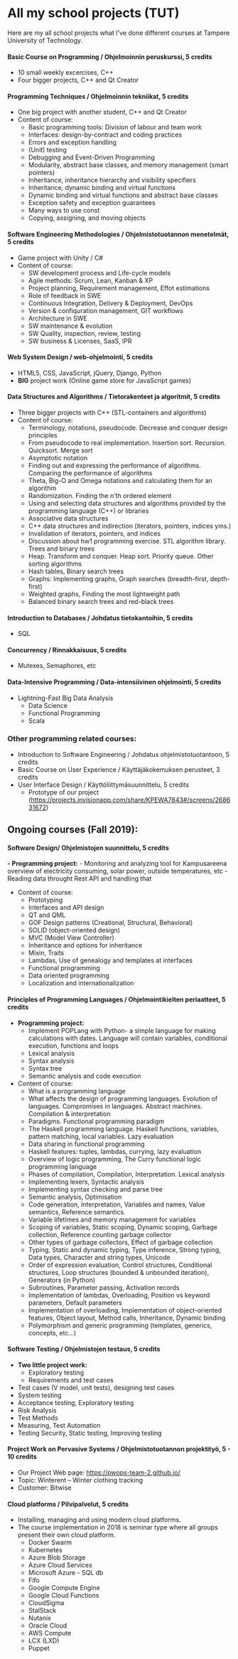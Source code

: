 # All my school projects (TUT)

Here are my all school projects what I've done different courses at Tampere University of Technology.

#### Basic Course on Programming / Ohjelmoinnin peruskurssi, 5 credits
- 10 small weekly excercises, C++
- Four bigger projects, C++ and Qt Creator

#### Programming Techniques / Ohjelmoinnin tekniikat, 5 credits
- One big project with another student, C++ and Qt Creator
- Content of course:
  - Basic programming tools: Division of labour and team work
  - Interfaces: design-by-contract and coding practices
  - Errors and exception handling
  - (Unit) testing
  - Debugging and Event-Driven Programming
  - Modularity, abstract base classes, and memory management (smart pointers)
  - Inheritance, inheritance hierarchy and visibility specifiers
  - Inheritance, dynamic binding and virtual functions
  - Dynamic binding and virtual functions and abstract base classes
  - Exception safety and exception guarantees
  - Many ways to use const
  - Copying, assigning, and moving objects

#### Software Engineering Methodologies / Ohjelmistotuotannon menetelmät, 5 credits
- Game project with Unity / C#
- Content of course:
  - SW development process and Life-cycle models
  - Agile methods: Scrum, Lean, Kanban & XP
  - Project planning, Requirement management, Effot estimations
  - Role of feedback in SWE
  - Continuous Integration, Delivery & Deployment, DevOps
  - Version & confiquration management, GIT workflows
  - Architecture in SWE
  - SW maintenance & evolution
  - SW Quality, inspection, review, testing
  - SW business & Licenses, SaaS, IPR

####  Web System Design / web-ohjelmointi, 5 credits
- HTML5, CSS, JavaScript, jQuery, Django, Python
- **BIG** project work (Online game store for JavaScript games)

#### Data Structures and Algorithms / Tietorakenteet ja algoritmit, 5 credits
- Three bigger projects with C++ (STL-containers and algorithms)
- Content of course:
  - Terminology, notations, pseudocode. Decrease and conquer design principles
  - From pseudocode to real implementation. Insertion sort. Recursion. Quicksort. Merge sort
  - Asymptotic notation
  - Finding out and expressing the performance of algorithms. Comparing the performance of algorithms
  - Theta, Big-O and Omega notations and calculating them for an algorithm
  - Randomization. Finding the n'th ordered element
  - Using and selecting data structures and algorithms provided by the programming language (C++) or libraries
  - Associative data structures
  - C++ data structures and indirection (iterators, pointers, indices yms.)
  - Invalidation of iterators, pointers, and indices
  - Discussion about hw1 programming exercise. STL algorithm library. Trees and binary trees
  - Heap. Transform and conquer. Heap sort. Priority queue. Other sorting algorithms
  - Hash tables, Binary search trees
  - Graphs: Implementing graphs, Graph searches (breadth-first, depth-first)
  - Weighted graphs, Finding the most lightweight path
  - Balanced binary search trees and red-black trees

#### Introduction to Databases / Johdatus tietokantoihin, 5 credits
- SQL

#### Concurrency / Rinnakkaisuus, 5 credits
- Mutexes, Semaphores, etc

#### Data-Intensive Programming / Data-intensiivinen ohjelmointi, 5 credits
- Lightning-Fast Big Data Analysis
    - Data Science
    - Functional Programming
    - Scala

### Other programming related courses:
- Introduction to Software Engineering / Johdatus ohjelmistotuotantoon, 5 credits
- Basic Course on User Experience / Käyttäjäkokemuksen perusteet, 3 credits
- User Interface Design / Käyttöliittymäsuunnittelu, 5 credits
    - Prototype of our project (https://projects.invisionapp.com/share/KPEWA7843#/screens/268631672)


## Ongoing courses (Fall 2019):

#### Software Design/ Ohjelmistojen suunnittelu, 5 credits 
**- Programming project:**
    - Monitoring and analyzing tool for Kampusareena overview of electricity consuming, solar power, outside temperatures, etc
    - Reading data throught Rest API and handling that
- Content of course:
    - Prototyping
    - Interfaces and API design
    - QT and QML
    - GOF Design patterns (Creational, Structural, Behavioral)
    - SOLID (object-oriented design)
    - MVC (Model View Controller)
    - Inheritance and options for inheritance
    - Mixin, Traits
    - Lambdas, Use of genealogy and templates at interfaces
    - Functional programming
    - Data oriented programming
    - Localization and internationalization


#### Principles of Programming Languages / Ohjelmointikielten periaatteet, 5 credits
- **Programming project:**
    - Implement POPLang with Python- a simple language for making calculations with dates. Language will contain variables, conditional execution, functions and loops
    - Lexical analysis
    - Syntax analysis
    - Syntax tree
    - Semantic analysis and code execution
- Content of course:
    - What is a programming language
    - What affects the design of programming languages. Evolution of languages. Compromises in languages. Abstract machines. Compilation & interpretation
    - Paradigms. Functional programming paradigm
    - The Haskell programming language. Haskell functions, variables, pattern matching, local variables. Lazy evaluation
    - Data sharing in functional programming
    - Haskell features: tuples, lambdas, currying, lazy evaluation
    - Overview of logic programming, The Curry functional logic programming language
    - Phases of compilation, Compilation, Interpretation. Lexical analysis
    - Implementing lexers, Syntactic analysis
    - Implementing syntax checking and parse tree
    - Semantic analysis, Optimisation
    - Code generation, Interpretation, Variables and names, Value semantics, Reference semantics.
    - Variable lifetimes and memory management for variables
    - Scoping of variables, Static scoping, Dynamic scoping, Garbage collection, Reference counting garbage collector
    - Other types of garbage collectors, Effect of garbage collection
    - Typing, Static and dynamic typing, Type inference, Strong typing, Data types, Character and string types, Unicode
    - Order of expression evaluation, Control structures, Conditional structures, Loop structures (bounded & unbounded iteration), Generators (in Python)
    - Subroutines, Parameter passing, Activation records
    - Implementation of lambdas, Overloading, Position vs keyword parameters, Default parameters
    - Implementation of overloading, Implementation of object-oriented features, Object layout, Method calls, Inheritance, Dynamic binding
    - Polymorphism and generic programming (templates, generics, concepts, etc...)

#### Software Testing / Ohjelmistojen testaus, 5 credits 
- **Two little project work:**
    - Exploratory testing
    - Requirements and test cases
- Test cases (V model, unit tests), designing test cases
- System testing
- Acceptance testing, Exploratory testing
- Risk Analysis
- Test Methods
- Measuring, Test Automation
- Testing Security, Static testing, Improving testing

#### Project Work on Pervasive Systems / Ohjelmistotuotannon projektityö, 5 - 10 credits
- Our Project Web page: <https://pwops-team-2.github.io/>
- Topic: Winterent – Winter clothing tracking​
- Customer: Bitwise

#### Cloud platforms / Pilvipalvelut, 5 credits 
- Installing, managing and using modern cloud platforms.
- The course implementation in 2018 is seminar type where all groups present their own cloud platform.
    - Docker Swarm
    - Kubernetes
    - Azure Blob Storage
    - Azure Cloud Services
    - Microsoft Azure - SQL db
    - Fifo
    - Google Compute Engine
    - Google Cloud Functions
    - CloudSigma
    - StalStack
    - Nutanix
    - Oracle Cloud
    - AWS Compute
    - LCX (LXD)
    - Puppet